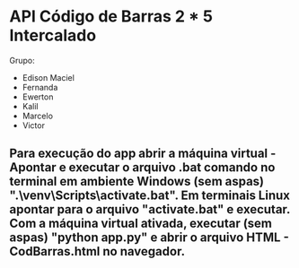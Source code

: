 # API Código de Barras 2 * 5 Intercalado

Grupo:

<ul>
<li class="has-line-data" data-line-start="14" data-line-end="15">Edison Maciel</li>
<li class="has-line-data" data-line-start="15" data-line-end="16">Fernanda</li>
<li class="has-line-data" data-line-start="16" data-line-end="17">Ewerton</li>
<li class="has-line-data" data-line-start="17" data-line-end="18">Kalil</li>
<li class="has-line-data" data-line-start="18" data-line-end="19">Marcelo</li>
<li class="has-line-data" data-line-start="19" data-line-end="20">Victor</li>
</ul>


## Para execução do app abrir a máquina virtual - Apontar e executar o arquivo .bat comando no terminal em ambiente Windows (sem aspas) ".\venv\Scripts\activate.bat". Em terminais Linux apontar para o arquivo "activate.bat" e executar. Com a máquina virtual ativada, executar (sem aspas) "python app.py" e abrir o arquivo HTML - CodBarras.html no navegador.
